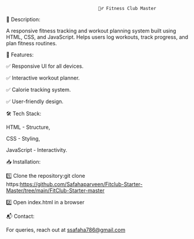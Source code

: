 
                                       🏋️‍♂️ Fitness Club Master

📌 Description:

A responsive fitness tracking and workout planning system built using HTML, CSS, and JavaScript. Helps users log workouts, track progress, and plan fitness routines.

🚀 Features:

✅ Responsive UI for all devices.

✅ Interactive workout planner.

✅ Calorie tracking system.

✅ User-friendly design.


🛠️ Tech Stack:

HTML - Structure,

CSS - Styling,

JavaScript - Interactivity.

📥 Installation:

1️⃣ Clone the repository:git clone https:https://github.com/Safahaparveen/Fitclub-Starter-Master/tree/main/FitClub-Starter-master

2️⃣ Open index.html in a browser

📬 Contact:

For queries, reach out at ssafaha786@gmail.com


